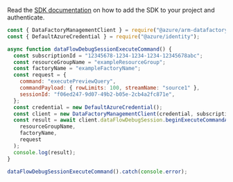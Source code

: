 Read the [SDK documentation](https://github.com/Azure/azure-sdk-for-js/blob/%40azure%2Farm-datafactory_10.3.0/sdk/datafactory/arm-datafactory/README.md) on how to add the SDK to your project and authenticate.

```javascript
const { DataFactoryManagementClient } = require("@azure/arm-datafactory");
const { DefaultAzureCredential } = require("@azure/identity");

async function dataFlowDebugSessionExecuteCommand() {
  const subscriptionId = "12345678-1234-1234-1234-12345678abc";
  const resourceGroupName = "exampleResourceGroup";
  const factoryName = "exampleFactoryName";
  const request = {
    command: "executePreviewQuery",
    commandPayload: { rowLimits: 100, streamName: "source1" },
    sessionId: "f06ed247-9d07-49b2-b05e-2cb4a2fc871e",
  };
  const credential = new DefaultAzureCredential();
  const client = new DataFactoryManagementClient(credential, subscriptionId);
  const result = await client.dataFlowDebugSession.beginExecuteCommandAndWait(
    resourceGroupName,
    factoryName,
    request
  );
  console.log(result);
}

dataFlowDebugSessionExecuteCommand().catch(console.error);
```
